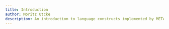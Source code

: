 ```yaml
---
title: Introduction
author: Moritz Utcke
description: An introduction to language constructs implemented by METALS
---
```

